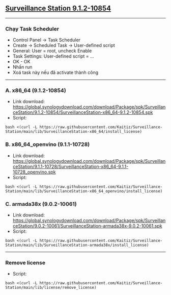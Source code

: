 ## [Surveillance Station 9.1.2-10854](https://archive.synology.com/download/Package/SurveillanceStation)
---
### Chạy Task Scheduler
- Control Panel -> Task Scheduler
- Create -> Scheduled Task -> User-defined script
- General: User = root, uncheck Enable
- Task Settings: User-defined script = ...
- OK - OK
- Nhấn run
- Xoá task này nếu đã activate thành công

---
### A. x86_64 (9.1.2-10854)
- Link download: https://global.synologydownload.com/download/Package/spk/SurveillanceStation/9.1.2-10854/SurveillanceStation-x86_64-9.1.2-10854.spk
- Script:
```
bash <(curl -L https://raw.githubusercontent.com/Kaitiz/Surveillance-Station/main/lib/SurveillanceStation-x86_64/install_license)
```

### B. x86_64_openvino (9.1.1-10728)
- Link download: https://global.synologydownload.com/download/Package/spk/SurveillanceStation/9.1.1-10728/SurveillanceStation-x86_64-9.1.1-10728_openvino.spk
- Script:
```
bash <(curl -L https://raw.githubusercontent.com/Kaitiz/Surveillance-Station/main/lib/SurveillanceStation-x86_64_openvino/install_license)
```

### C. armada38x (9.0.2-10061)
- Link download: https://global.synologydownload.com/download/Package/spk/SurveillanceStation/9.0.2-10061/SurveillanceStation-armada38x-9.0.2-10061.spk
- Script:
```
bash <(curl -L https://raw.githubusercontent.com/Kaitiz/Surveillance-Station/main/lib/SurveillanceStation-armada38x/install_license)
```

---
### Remove license
- Script:
```
bash <(curl -L https://raw.githubusercontent.com/Kaitiz/Surveillance-Station/main/lib/license/remove_license)
```
